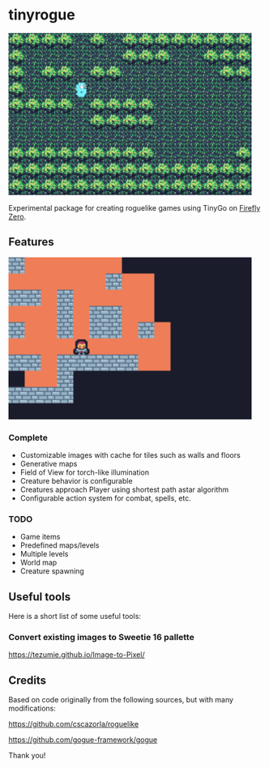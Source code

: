 # tinyrogue

<img src="./images/hello.png" alt="hello example screenshot" width="480"/>

Experimental package for creating roguelike games using TinyGo on [Firefly Zero](https://fireflyzero.com/).

## Features

<img src="./images/ghost.png" alt="ghost example screenshot" width="480"/>

### Complete

- Customizable images with cache for tiles such as walls and floors
- Generative maps
- Field of View for torch-like illumination
- Creature behavior is configurable
- Creatures approach Player using shortest path astar algorithm
- Configurable action system for combat, spells, etc.

### TODO

- Game items
- Predefined maps/levels
- Multiple levels
- World map
- Creature spawning

## Useful tools

Here is a short list of some useful tools:

### Convert existing images to Sweetie 16 pallette
https://tezumie.github.io/Image-to-Pixel/

## Credits

Based on code originally from the following sources, but with many modifications:

https://github.com/cscazorla/roguelike

https://github.com/gogue-framework/gogue

Thank you!
